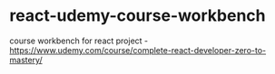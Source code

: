 # react-udemy-course-workbench
 course workbench for react project - https://www.udemy.com/course/complete-react-developer-zero-to-mastery/
